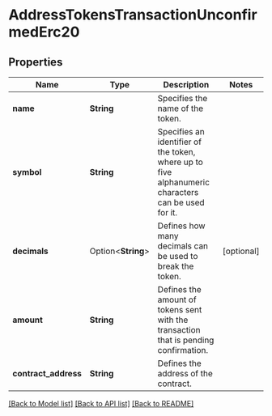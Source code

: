 # AddressTokensTransactionUnconfirmedErc20

## Properties

Name | Type | Description | Notes
------------ | ------------- | ------------- | -------------
**name** | **String** | Specifies the name of the token. | 
**symbol** | **String** | Specifies an identifier of the token, where up to five alphanumeric characters can be used for it. | 
**decimals** | Option<**String**> | Defines how many decimals can be used to break the token. | [optional]
**amount** | **String** | Defines the amount of tokens sent with the transaction that is pending confirmation. | 
**contract_address** | **String** | Defines the address of the contract. | 

[[Back to Model list]](../README.md#documentation-for-models) [[Back to API list]](../README.md#documentation-for-api-endpoints) [[Back to README]](../README.md)


